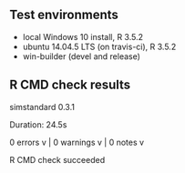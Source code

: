 ## Test environments
* local Windows 10 install, R 3.5.2
* ubuntu 14.04.5 LTS (on travis-ci), R 3.5.2
* win-builder (devel and release)

## R CMD check results 

simstandard 0.3.1 

Duration: 24.5s

0 errors v | 0 warnings v | 0 notes v

R CMD check succeeded
